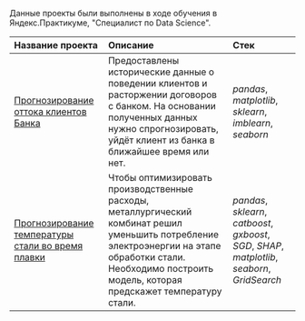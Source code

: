 
Данные проекты были выполнены в ходе обучения в Яндекс.Практикуме, "Специалист по Data Science".

| Название проекта | Описание | Стек | 
| :---------------------- | :---------------------- | :---------------------- |
| [Прогнозирование оттока клиентов Банка](https://github.com/suuurfinbird/yandex_data_science_projects_2023/tree/main/churn) | Предоставлены исторические данные о поведении клиентов и расторжении договоров с банком. На основании полученных данных нужно спрогнозировать, уйдёт клиент из банка в ближайшее время или нет.| *pandas*, *matplotlib*, *sklearn*, *imblearn*, *seaborn* |
| [Прогнозирование температуры стали во время плавки](https://github.com/suuurfinbird/yandex-data-science-projects-2023/tree/main/steel) | Чтобы оптимизировать производственные расходы, металлургический комбинат решил уменьшить потребление электроэнергии на этапе обработки стали. Необходимо построить модель, которая предскажет температуру стали.| *pandas*, *sklearn*, *catboost*, *gxboost*, *SGD*, *SHAP*, *matplotlib*, *seaborn*,  *GridSearch*|
